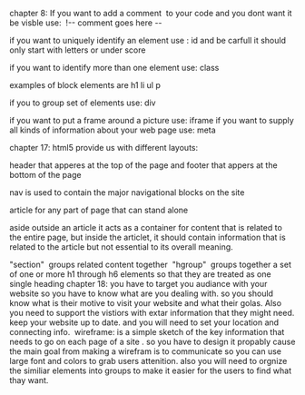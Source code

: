 chapter 8: If you want to add a comment 
to your code and you dont want it be visble use:  !-- comment goes here --

if you want to uniquely identify an element use : id and be carfull it should only start with letters or under score

if you want to identify more than one element use: class

examples of block elements are h1 li ul p

if you to group set of elements use: div

if you want to put a frame around a picture use: iframe
if you want to supply all kinds of information about your web page use: meta

chapter 17: html5 provide us with different layouts:

header that apperes at the top of the page and footer that appers at the bottom of the page 

nav is used to contain the major navigational blocks on the site 

article for any part of page that can stand alone

aside outside an article it acts as a container for content that is related to the entire page, but inside the articlet, it should contain information that is related to the article but not essential to its overall meaning.

"section"  groups related content together 
"hgroup"  groups together a set of one or more h1 through  h6  elements so that they are treated as one single heading
chapter 18: you have to target you audiance with your website so you have to know what are you dealing with. so you should know what is their motive to visit your website and what their golas. Also you need to support the vistiors with extar information that they might need. keep your website up to date. and you will need to set your location and connecting info.
 wireframe: is a simple sketch of the key information that needs to go on each page of a site . so you have to design it propably cause the main goal from making a wirefram is to communicate so you can use large font and colors to grab users attenition. also you will need to orgnize the similiar elements into groups to make it easier for the users to find what thay want.